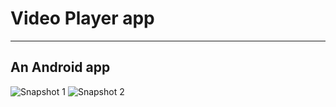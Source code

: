 # Video Player app
***
## An Android app
![Snapshot 1](https://i.postimg.cc/1tHKs151/Screenshot-2022-08-26-124835.png)
![Snapshot 2](https://i.postimg.cc/TYhB7CC3/Screenshot-2022-08-26-124909.png)
